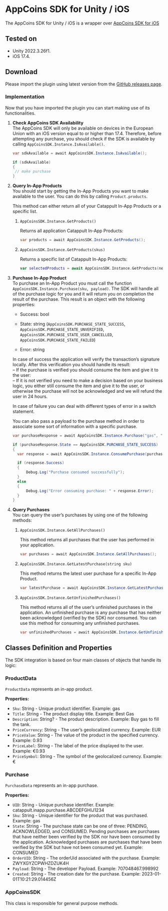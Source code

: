 # AppCoins SDK for Unity / iOS

The AppCoins SDK for Unity / iOS is a wrapper over [AppCoins SDK for iOS](https://github.com/Catappult/appcoins-sdk-ios) 

## Tested on

- Unity 2022.3.26f1.
- iOS 17.4.

## Download

Please import the plugin using latest version from the [GitHub releases page](https://github.com/Catappult/appcoins-sdk-ios-unity-plugin/releases).

### Implementation

Now that you have imported the plugin you can start making use of its functionalities.

1. **Check AppCoins SDK Availability**  
   The AppCoins SDK will only be available on devices in the European Union with an iOS version equal to or higher than 17.4. Therefore, before attempting any purchase, you should check if the SDK is available by calling `AppCoinsSDK.Instance.IsAvailable()`.

   ```c#
   var sdkAvailable = await AppCoinsSDK.Instance.IsAvailable();
   
   if (sdkAvailable)
   {
   	// make purchase
   }
   ```

2. **Query In-App Products**  
   You should start by getting the In-App Products you want to make available to the user. You can do this by calling `Product.products`.

   This method can either return all of your Catappult In-App Products or a specific list.

   1. `AppCoinsSDK.Instance.GetProducts()`

      Returns all application Catappult In-App Products:

      ```c#
      var products = await AppCoinsSDK.Instance.GetProducts();
      ```
   2. `AppCoinsSDK.Instance.GetProducts(skus)`

      Returns a specific list of Catappult In-App Products:

      ```swift
      var selectedProducts = await AppCoinsSDK.Instance.GetProducts(new string[] { "coins_100", "gas" });
      ```

3. **Purchase In-App Product**  
   To purchase an In-App Product you must call the function `AppCoinsSDK.Instance.Purchase(sku, payload)`. The SDK will handle all of the purchase logic for you and it will return you on completion the result of the purchase. This result is an object with the following properties:

   - Success: bool

   - State: string (`AppCoinsSDK.PURCHASE_STATE_SUCCESS`, `AppCoinsSDK.PURCHASE_STATE_UNVERIFIED`, `AppCoinsSDK.PURCHASE_STATE_USER_CANCELLED`, `AppCoinsSDK.PURCHASE_STATE_FAILED`)

   - Error: string


   In case of success the application will verify the transaction’s signature locally. After this verification you should handle its result:  
          – If the purchase is verified you should consume the item and give it to the user:  
          – If it is not verified you need to make a decision based on your business logic, you either still consume the item and give it to the user, or otherwise the purchase will not be acknowledged and we will refund the user in 24 hours.

   In case of failure you can deal with different types of error in a switch statement. 

   You can also pass a payload to the purchase method in order to associate some sort of information with a specific purchase. <br/>

   ```c#
   var purchaseResponse = await AppCoinsSDK.Instance.Purchase("gas", "User123");
   
   if (purchaseResponse.State == AppCoinsSDK.PURCHASE_STATE_SUCCESS)
   {
     var response = await AppCoinsSDK.Instance.ConsumePurchase(purchaseResponse.PurchaseSku);
   
     if (response.Success)
     {
         Debug.Log("Purchase consumed successfully");
     }
     else
     {
         Debug.Log("Error consuming purchase: " + response.Error);
     }
   }
   ```

4. **Query Purchases**  
   You can query the user’s purchases by using one of the following methods:

   1. `AppCoinsSDK.Instance.GetAllPurchases()`

      This method returns all purchases that the user has performed in your application.

      ```c#
      var purchases = await AppCoinsSDK.Instance.GetAllPurchases();
      ```
   2. `AppCoinsSDK.Instance.GetLatestPurchase(string sku)`

      This method returns the latest user purchase for a specific In-App Product.

      ```c#
      var latestPurchase = await AppCoinsSDK.Instance.GetLatestPurchase("gas");
      ```
   3. `AppCoinsSDK.Instance.GetUnfinishedPurchases()`

      This method returns all of the user’s unfinished purchases in the application. An unfinished purchase is any purchase that has neither been acknowledged (verified by the SDK) nor consumed. You can use this method for consuming any unfinished purchases.

      ```c#
      var unfinishedPurchases = await AppCoinsSDK.Instance.GetUnfinishedPurchases();
      ```

## Classes Definition and Properties

The SDK integration is based on four main classes of objects that handle its logic:

### ProductData

`ProductData` represents an in-app product.

**Properties:**

- `Sku`: String - Unique product identifier. Example: gas
- `Title`: String - The product display title. Example: Best Gas
- `Description`: String? - The product description. Example: Buy gas to fill the tank.
- `PriceCurrency`: String - The user’s geolocalized currency. Example: EUR
- `PriceValue`: String - The value of the product in the specified currency. Example: 0.93
- `PriceLabel`: String - The label of the price displayed to the user. Example: €0.93
- `PriceSymbol`: String - The symbol of the geolocalized currency. Example: €

### Purchase

`PurchaseData` represents an in-app purchase.

**Properties:**

- `UID`: String - Unique purchase identifier. Example: catappult.inapp.purchase.ABCDEFGHIJ1234
- `Sku`: String - Unique identifier for the product that was purchased. Example: gas
- `State`: String - The purchase state can be one of three: PENDING, ACKNOWLEDGED, and CONSUMED. Pending purchases are purchases that have neither been verified by the SDK nor have been consumed by the application. Acknowledged purchases are purchases that have been verified by the SDK but have not been consumed yet. Example: CONSUMED
- `OrderUID`: String - The orderUid associated with the purchase. Example: ZWYXGYZCPWHZDZUK4H
- `Payload`: String - The developer Payload. Example: 707048467.998992
- `Created`: String - The creation date for the purchase. Example: 2023-01-01T10:21:29.014456Z

### AppCoinsSDK

This class is responsible for general purpose methods.
